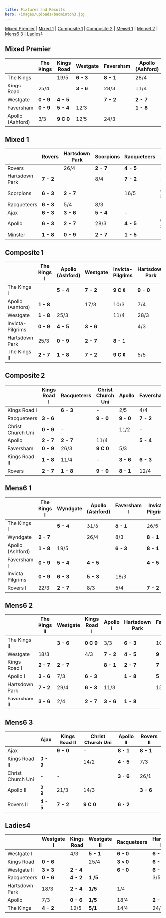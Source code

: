 ```yaml
---
title: Fixtures and Results
hero: /images/uploads/badminton3.jpg
---
```

[Mixed Premier](#mixed-premier) | [Mixed 1](#mixed-1) | [Composite 1](#composite-1) | [Composite 2](#composite-2) | [Mens6 1](#mens6-1) | [Mens6 2](#mens6-2) | [Mens6 3](#mens6-3) | [Ladies4](#ladies4)

## Mixed Premier

|                  | The Kings | Kings Road | Westgate  | Faversham | Apollo (Ashford) |
| ---------------- | --------- | ---------- | --------- | --------- | ---------------- |
| The Kings        |           | 19/5       | **6 - 3** | **8 - 1** | 28/4             |
| Kings Road       | 25/4      |            | **3 - 6** | 28/3      | 11/4             |
| Westgate         | **0 - 9** | **4 - 5**  |           | **7 - 2** | **2 - 7**        |
| Faversham        | **0 - 9** | **5 - 4**  | 12/3      |           | **1 - 8**        |
| Apollo (Ashford) | 3/3       | **9 C 0**  | 12/5      | 24/3      |                  |

## Mixed 1

|                | Rovers    | Hartsdown Park | Scorpions | Racqueteers | Ajax      | Apollo    | Minster   |
| -------------- | --------- | -------------- | --------- | ----------- | --------- | --------- | --------- |
| Rovers         |           | 26/4           | **2 - 7** | **4 - 5**   | 29/3      | **4 - 5** | **9 C 0** |
| Hartsdown Park | **7 - 2** |                | 8/4       | **7 - 2**   | 13/5      | **4 - 5** | **9 - 0** |
| Scorpions      | **6 - 3** | **2 - 7**      |           | 16/5        | **4 - 5** | **6 - 3** | **9 - 0** |
| Racqueteers    | **6 - 3** | 5/4            | 8/3       |             | \-        | 22/3      | 29/3      |
| Ajax           | **6 - 3** | **3 - 6**      | **5 - 4** | \-          |           | **6 - 3** | **7 - 2** |
| Apollo         | **6 - 3** | **2 - 7**      | 28/3      | **4 - 5**   | **6 - 3** |           | 4/4       |
| Minster        | **1 - 8** | **0 - 9**      | **2 - 7** | **1 - 5**   | 14/3      | **0 - 9** |           |

## Composite 1

|                  | The Kings I | Apollo (Ashford) | Westgate  | Invicta-Pilgrims | Hartsdown Park | The Kings II |
| ---------------- | ----------- | ---------------- | --------- | ---------------- | -------------- | ------------ |
| The Kings I      |             | **5 - 4**        | **7 - 2** | **9 C 0**        | **9 - 0**      | **9 - 0**    |
| Apollo (Ashford) | **1 - 8**   |                  | 17/3      | 10/3             | 7/4            | **5 - 4**    |
| Westgate         | **1 - 8**   | 25/3             |           | 11/4             | 28/3           | **7 - 2**    |
| Invicta-Pilgrims | **0 - 9**   | **4 - 5**        | **3 - 6** |                  | 4/3            | 8/4          |
| Hartsdown Park   | 25/3        | **0 - 9**        | **2 - 7** | **8 - 1**        |                | **1 - 8**    |
| The Kings II     | **2 - 7**   | **1 - 8**        | **7 - 2** | **9 C 0**        | 5/5            |              |

## Composite 2

|                   | Kings Road I | Racqueteers | Christ Church Uni | Apollo    | Faversham | Kings Road II | Rovers    |
| ----------------- | ------------ | ----------- | ----------------- | --------- | --------- | ------------- | --------- |
| Kings Road I      |              | **6 - 3**   | \-                | 2/5       | 4/4       | **9 - 0**     | 14/3      |
| Racqueteers       | **3 - 6**    |             | **9 - 0**         | **9 - 0** | **7 - 2** | **9 - 0**     | **4 - 5** |
| Christ Church Uni | **0 - 9**    | \-          |                   | 11/2      | \-        | **0 - 9**     | 11/2      |
| Apollo            | **2 - 7**    | **2 - 7**   | 11/4              |           | **5 - 4** | **5 - 4**     | 25/2      |
| Faversham         | **0 - 9**    | 26/3        | **9 C 0**         | 5/3       |           | **5 - 4**     | **2 - 7** |
| Kings Road II     | **1 - 8**    | 11/4        | \-                | **3 - 6** | **6 - 3** |               | **2 - 7** |
| Rovers            | **2 - 7**    | **1 - 8**   | **9 - 0**         | **8 - 1** | 12/4      | **5 - 4**     |           |

## Mens6 1

|                  | The Kings I | Wyndgate  | Apollo (Ashford) | Faversham I | Invicta Pilgrims | Rovers I  |
| ---------------- | ----------- | --------- | ---------------- | ----------- | ---------------- | --------- |
| The Kings I      |             | **5 - 4** | 31/3             | **8 - 1**   | 26/5             | 7/4       |
| Wyndgate         | **2 - 7**   |           | 26/4             | 8/3         | **8 - 1**        | 10/5      |
| Apollo (Ashford) | **1 - 8**   | 19/5      |                  | **6 - 3**   | **8 - 1**        | **7 - 2** |
| Faversham I      | **0 - 9**   | **5 - 4** | **4 - 5**        |             | **4 - 5**        | **5 - 4** |
| Invicta Pilgrims | **0 - 9**   | **6 - 3** | **5 - 3**        | 18/3        |                  | 15/4      |
| Rovers I         | 22/3        | **2 - 7** | 8/3              | 5/4         | **7 - 2**        |           |

## Mens6 2

|                | The Kings II | Westgate  | Kings Road I | Apollo I  | Hartsdown Park | Faversham II |
| -------------- | ------------ | --------- | ------------ | --------- | -------------- | ------------ |
| The Kings II   |              | **3 - 6** | **0 C 9**    | 3/3       | **6 - 3**      | 10/3         |
| Westgate       | 18/3         |           | 4/3          | **7 - 2** | **4 - 5**      | **9 - 0**    |
| Kings Road I   | **2 - 7**    | **2 - 7** |              | **8 - 1** | **2 - 7**      | **7 - 2**    |
| Apollo I       | **3 - 6**    | 7/3       | **6 - 3**    |           | **1 - 8**      | **5 - 4**    |
| Hartsdown Park | **7 - 2**    | 29/4      | **6 - 3**    | 11/3      |                | 15/4         |
| Faversham II   | **3 - 6**    | 2/4       | **2 - 7**    | **3 - 6** | **1 - 8**      |              |

## Mens6 3

|                   | Ajax      | Kings Road II | Christ Church Uni | Apollo II | Rovers II |
| ----------------- | --------- | ------------- | ----------------- | --------- | --------- |
| Ajax              |           | **9 - 0**     | \-                | **8 - 1** | **8 - 1** |
| Kings Road II     | **0 - 9** |               | 14/2              | **4 - 5** | 7/3       |
| Christ Church Uni | \-        | \-            |                   | **3 - 6** | 26/1      |
| Apollo II         | **0 - 9** | 21/3          | 14/3              |           | **3 - 6** |
| Rovers II         | **4 - 5** | **7 - 2**     | **9 C 0**         | **6 - 2** |           |

## Ladies4

|                | Westgate I | Kings Road | Westgate II | Racqueteers | Hartsdown Park | Apollo    | The Kings |
| -------------- | ---------- | ---------- | ----------- | ----------- | -------------- | --------- | --------- |
| Westgate I     |            | 4/3        | **5 - 1**   | **6 - 0**   | **6 - 0**      | **6 - 0** | **5 - 1** |
| Kings Road     | **0 - 6**  |            | 25/4        | **3 < 0**   | **6 - 0**      | **6 C 0** | 7/3       |
| Westgate II    | **3 > 3**  | **2 - 4**  |             | **6 - 0**   | **6 - 0**      | **5 - 1** | 21/3      |
| Racqueteers    | **0 - 6**  | **4 - 2**  | **1 /5**    |             | 3/5            | **6 - 0** | 15/3      |
| Hartsdown Park | 18/3       | **2 - 4**  | **1/5**     | 1/4         |                | **2 - 4** | **0 - 6** |
| Apollo         | 7/3        | **0 - 6**  | **1/5**     | 18/4        | **2 - 4**      |           | **0 - 6** |
| The Kings      | **4 - 2**  | 12/5       | **5/1**     | 14/4        | 24/3           | 17/3      |           |
